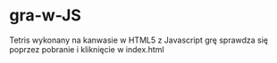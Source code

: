 # gra-w-JS
Tetris wykonany na kanwasie w HTML5 z Javascript
grę sprawdza się poprzez pobranie i kliknięcie w index.html
